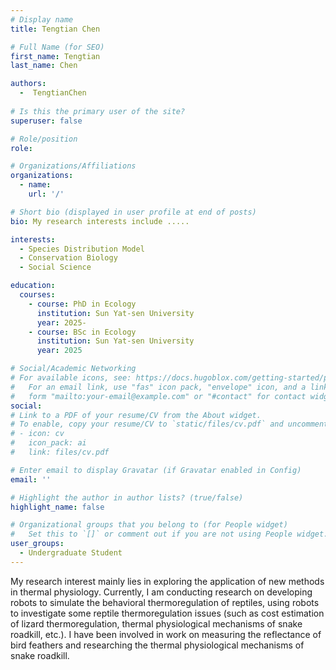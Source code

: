 ```yaml
---
# Display name
title: Tengtian Chen

# Full Name (for SEO)
first_name: Tengtian
last_name: Chen

authors:
  -  TengtianChen
  
# Is this the primary user of the site?
superuser: false

# Role/position
role:

# Organizations/Affiliations
organizations:
  - name: 
    url: '/'

# Short bio (displayed in user profile at end of posts)
bio: My research interests include .....

interests:
  - Species Distribution Model
  - Conservation Biology
  - Social Science

education:
  courses:
    - course: PhD in Ecology
      institution: Sun Yat-sen University
      year: 2025-
    - course: BSc in Ecology
      institution: Sun Yat-sen University
      year: 2025

# Social/Academic Networking
# For available icons, see: https://docs.hugoblox.com/getting-started/page-builder/#icons
#   For an email link, use "fas" icon pack, "envelope" icon, and a link in the
#   form "mailto:your-email@example.com" or "#contact" for contact widget.
social:
# Link to a PDF of your resume/CV from the About widget.
# To enable, copy your resume/CV to `static/files/cv.pdf` and uncomment the lines below.
# - icon: cv
#   icon_pack: ai
#   link: files/cv.pdf

# Enter email to display Gravatar (if Gravatar enabled in Config)
email: ''

# Highlight the author in author lists? (true/false)
highlight_name: false

# Organizational groups that you belong to (for People widget)
#   Set this to `[]` or comment out if you are not using People widget.
user_groups:
  - Undergraduate Student
---
```


My research interest mainly lies in exploring the application of new methods in thermal physiology. Currently, I am conducting research on developing robots to simulate the behavioral thermoregulation of reptiles, using robots to investigate some reptile thermoregulation issues (such as cost estimation of lizard thermoregulation, thermal physiological mechanisms of snake roadkill, etc.). I have been involved in work on measuring the reflectance of bird feathers and researching the thermal physiological mechanisms of snake roadkill.